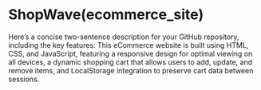 # ShopWave(ecommerce_site)
  Here’s a concise two-sentence description for your GitHub repository, including the key features:  This eCommerce website is built using HTML, CSS, and JavaScript, featuring a responsive design for optimal viewing on all devices, a dynamic shopping cart that allows users to add, update, and remove items, and LocalStorage integration to preserve cart data between sessions.
